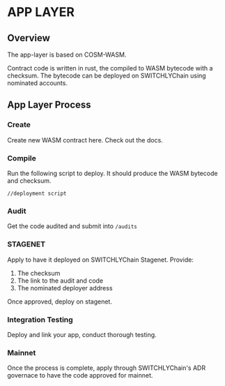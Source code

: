 # APP LAYER

## Overview

The app-layer is based on COSM-WASM.

Contract code is written in rust, the compiled to WASM bytecode with a checksum.
The bytecode can be deployed on SWITCHLYChain using nominated accounts.

## App Layer Process

### Create

Create new WASM contract here. Check out the docs.

### Compile

Run the following script to deploy. It should produce the WASM bytecode and checksum.

```text
//deployment script
```

### Audit

Get the code audited and submit into `/audits`

### STAGENET

Apply to have it deployed on SWITCHLYChain Stagenet. Provide:

1. The checksum
2. The link to the audit and code
3. The nominated deployer address

Once approved, deploy on stagenet.

### Integration Testing

Deploy and link your app, conduct thorough testing.

### Mainnet

Once the process is complete, apply through SWITCHLYChain's ADR governace to have the code approved for mainnet.
